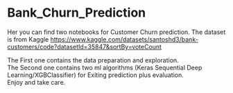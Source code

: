 # Bank_Churn_Prediction
Her you can find two notebooks for Customer Churn prediction. The dataset is from Kaggle https://www.kaggle.com/datasets/santoshd3/bank-customers/code?datasetId=35847&sortBy=voteCount  

The First one contains the data preparation and exploration.  
The Second one contains two ml algorithms (Keras Sequential Deep Learning/XGBClassifier) for Exiting prediction plus evaluation.  
Enjoy and take care.
